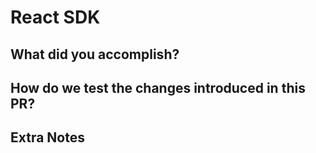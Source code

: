 # React SDK

## What did you accomplish?

## How do we test the changes introduced in this PR?

## Extra Notes